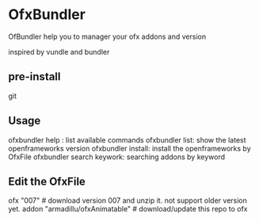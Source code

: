 # OfxBundler

OfBundler help you to manager your ofx addons and version

inspired by vundle and bundler

## pre-install

git

## Usage

ofxbundler help : list available commands
ofxbundler list:  show the latest openframeworks version
ofxbundler install:  install the openframeworks by OfxFile
ofxbundler search keywork: searching addons by keyword

## Edit the OfxFile 

ofx "007"   #  download version 007 and unzip it. not support older version yet.
addon "armadillu/ofxAnimatable"  #  download/update this repo to ofx 



